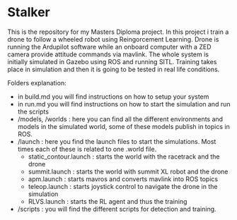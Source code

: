 # Stalker

This is the repository for my Masters Diploma project.
In this project i train a drone to follow a wheeled robot using Reingorcement Learning.
Drone is running the Ardupilot software while an onboard computer with a ZED camera provide 
attitude commands via mavlink.
The whole system is initially simulated in Gazebo using ROS and running SITL.
Training takes place in simulation and then it is going to be tested in real life conditions.


Folders explanation:
* in build.md you will find instructions on how to setup your system
* in run.md you will find instructions on how to start the simulation and run the scripts
* /models, /worlds : here you can find all the different environments and models in the simulated world, some of these models publish in topics in ROS. 
* /launch : here you find the launch files to start the simulations. Most times each of these is related to one .world file.
	* 	static_contour.launch : starts the world with the racetrack and the drone
	*   summit.launch  : starts the world with summit XL robot and the drone
	*	apm.launch : starts mavros and converts mavlink into ROS topics
	*   teleop.launch : starts joystick control to navigate the drone in the simulation
	* 	RLVS.launch : starts the RL agent and thus the training
* /scripts : you will find the different scripts for detection and training.